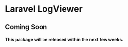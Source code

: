 Laravel LogViewer
=================


## Coming Soon

#### This package will be released within the next few weeks.
